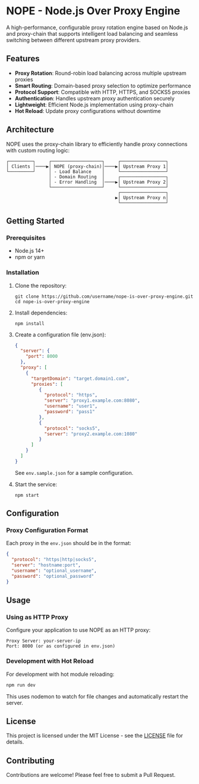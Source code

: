 # NOPE - Node.js Over Proxy Engine

A high-performance, configurable proxy rotation engine based on Node.js and proxy-chain that supports intelligent load balancing and seamless switching between different upstream proxy providers.

## Features

- **Proxy Rotation**: Round-robin load balancing across multiple upstream proxies
- **Smart Routing**: Domain-based proxy selection to optimize performance
- **Protocol Support**: Compatible with HTTP, HTTPS, and SOCKS5 proxies
- **Authentication**: Handles upstream proxy authentication securely
- **Lightweight**: Efficient Node.js implementation using proxy-chain
- **Hot Reload**: Update proxy configurations without downtime

## Architecture

NOPE uses the proxy-chain library to efficiently handle proxy connections with custom routing logic:

```
┌─────────┐     ┌───────────────────┐     ┌─────────────────┐
│ Clients │────▶│ NOPE (proxy-chain)│────▶│ Upstream Proxy 1│
└─────────┘     │ - Load Balance    │     └─────────────────┘
                │ - Domain Routing  │     ┌─────────────────┐
                │ - Error Handling  │────▶│ Upstream Proxy 2│
                └───────────────────┘     └─────────────────┘
                                          ┌─────────────────┐
                                         ▶│ Upstream Proxy n│
                                          └─────────────────┘
```

## Getting Started

### Prerequisites

- Node.js 14+ 
- npm or yarn

### Installation

1. Clone the repository:
   ```
   git clone https://github.com/username/nope-is-over-proxy-engine.git
   cd nope-is-over-proxy-engine
   ```

2. Install dependencies:
   ```
   npm install
   ```

3. Create a configuration file (env.json):
   ```json
   {
     "server": {
       "port": 8000
     },
     "proxy": [
       {
         "targetDomain": "target.domain1.com",
         "proxies": [
            {
              "protocol": "https",
              "server": "proxy1.example.com:8080", 
              "username": "user1",
              "password": "pass1"
            },
            {
              "protocol": "socks5",
              "server": "proxy2.example.com:1080"
            }
         ]
       }
     ]
   }
   ```

   See `env.sample.json` for a sample configuration.

4. Start the service:
   ```
   npm start
   ```

## Configuration

### Proxy Configuration Format

Each proxy in the `env.json` should be in the format:
```json
{
  "protocol": "https|http|socks5",
  "server": "hostname:port",
  "username": "optional_username",
  "password": "optional_password"
}
```

## Usage

### Using as HTTP Proxy

Configure your application to use NOPE as an HTTP proxy:

```
Proxy Server: your-server-ip
Port: 8000 (or as configured in env.json)
```

### Development with Hot Reload

For development with hot module reloading:

```bash
npm run dev
```

This uses nodemon to watch for file changes and automatically restart the server.

## License

This project is licensed under the MIT License - see the [LICENSE](LICENSE) file for details.

## Contributing

Contributions are welcome! Please feel free to submit a Pull Request.